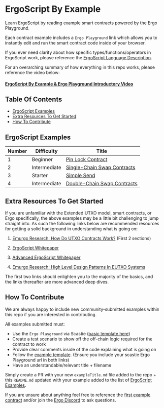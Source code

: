 # ErgoScript By Example
Learn ErgoScript by reading example smart contracts powered by the Ergo Playground.

Each contract example includes a `Ergo Playground` link which allows you to instantly edit and run the smart contract code inside of your browser.

If you ever need clarity about how specific types/functions/operators in ErgoScript work, please reference the [ErgoScript Language Description](https://github.com/ScorexFoundation/sigmastate-interpreter/blob/develop/docs/LangSpec.md).

For an overarching summary of how everything in this repo works, please reference the video below:
#### [ErgoScript By Example & Ergo Playground Introductory Video](https://www.youtube.com/watch?v=8l2v1asHgyA)


## Table Of Contents
- [ErgoScript Examples](<#Ergoscript-examples>)
- [Extra Resources To Get Started](<#Extra-Resources-To-Get-Started>)
- [How To Contribute](<#how-to-contribute>)


## ErgoScript Examples

| Number | Difficulty | Title |
| ---  | ---  | ---  |
| 1 | Beginner | [Pin Lock Contract](pinLockContract.md) |
| 2 | Intermediate | [Single-Chain Swap Contracts](singleChainSwap.md) |
| 3 | Starter | [Simple Send](simpleSend.md) |
| 4 | Intermediate | [Double-Chain Swap Contracts](doubleChainSwap.md) |

## Extra Resources To Get Started
If you are unfamiliar with the Extended UTXO model, smart contracts, or Ergo specifically, the above examples may be a little bit challenging to jump straight into. As such the following links below are recommended resources for getting a solid background in understanding what is going on:

1. [Emurgo Research: How Do UTXO Contracts Work?](https://github.com/Emurgo/Emurgo-Research/blob/master/smart-contracts/Unlocking%20The%20Potential%20Of%20The%20UTXO%20Model.md
) (First 2 sections)
2. [ErgoScript Whitepaper](https://ergoplatform.org/docs/ErgoScript.pdf)

3. [Advanced ErgoScript Whitepaper](https://ergoplatform.org/docs/AdvancedErgoScriptTutorial.pdf)

4. [Emurgo Research: High Level Design Patterns In EUTXO Systems](https://github.com/Emurgo/Emurgo-Research/blob/master/smart-contracts/High%20Level%20Design%20Patterns%20In%20Extended%20UTXO%20Systems.md)

The first two links should enlighten you to the majority of the basics, and the links thereafter are more advanced deep dives.



## How To Contribute

We are always happy to include new community-submitted examples within this repo if you are interested in contributing.

All examples submitted must:
- Use the `Ergo Playground` via Scastie ([basic template here](https://scastie.scala-lang.org/Uylafp7eQFyrIZdlvtdM0g))
- Create a test scenario to show off the off-chain logic required for the contract to work
- Provide clear comments inside of the code explaining what is going on
- Follow the [example template](example_template.md). (Ensure you include your scastie Ergo Playground url in both links)
- Have an understandable/relevant title + filename

Simply create a PR with your new `exampleTitle.md` file added to the repo + this `README.md` updated with your example added to the list of [ErgoScript Examples](<#Ergoscript-examples>).

If you are unsure about anything feel free to reference the [first example contract](pinLockContract.md) and/or join the [Ergo Discord](https://discord.gg/kj7s7nb) to ask questions.

